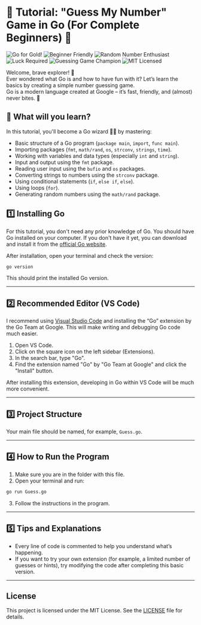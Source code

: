 # 🎲 Tutorial: "Guess My Number" Game in Go (For Complete Beginners) 🎲

![Go for Gold!](https://img.shields.io/badge/Go-for%20Gold-blue?logo=go)
![Beginner Friendly](https://img.shields.io/badge/Beginner-Friendly-brightgreen)
![Random Number Enthusiast](https://img.shields.io/badge/Random-Number%20Enthusiast-yellow)
![Luck Required](https://img.shields.io/badge/Luck-Required-orange)
![Guessing Game Champion](https://img.shields.io/badge/Guessing-Game%20Champion-blueviolet)
![MIT Licensed](https://img.shields.io/badge/License-MIT-success)

Welcome, brave explorer! 🚀  
Ever wondered what Go is and how to have fun with it? Let’s learn the basics by creating a simple number guessing game.  
Go is a modern language created at Google – it’s fast, friendly, and (almost) never bites. 🐶

## 🧐 What will you learn?

In this tutorial, you'll become a Go wizard 🧙‍♂️ by mastering:

* Basic structure of a Go program (`package main`, `import`, `func main`).
* Importing packages (`fmt`, `math/rand`, `os`, `strconv`, `strings`, `time`).
* Working with variables and data types (especially `int` and `string`).
* Input and output using the `fmt` package.
* Reading user input using the `bufio` and `os` packages.
* Converting strings to numbers using the `strconv` package.
* Using conditional statements (`if`, `else if`, `else`).
* Using loops (`for`).
* Generating random numbers using the `math/rand` package.

## 1️⃣ Installing Go

For this tutorial, you don't need any prior knowledge of Go.
You should have Go installed on your computer.
If you don't have it yet, you can download and install it from the [official Go website](https://go.dev/dl/).

After installation, open your terminal and check the version:

```bash
go version
```

This should print the installed Go version.

---

## 2️⃣ Recommended Editor (VS Code)

I recommend using [Visual Studio Code](https://code.visualstudio.com/) and installing the “Go” extension by the Go Team at Google. This will make writing and debugging Go code much easier.

1.  Open VS Code.
2.  Click on the square icon on the left sidebar (Extensions).
3.  In the search bar, type "Go".
4.  Find the extension named "Go" by "Go Team at Google" and click the "Install" button.

After installing this extension, developing in Go within VS Code will be much more convenient.

---

## 3️⃣ Project Structure

Your main file should be named, for example, `Guess.go`.

---

## 4️⃣ How to Run the Program

1. Make sure you are in the folder with this file.
2. Open your terminal and run:

```bash
go run Guess.go
```

3. Follow the instructions in the program.

---

## 5️⃣ Tips and Explanations

- Every line of code is commented to help you understand what’s happening.
- If you want to try your own extension (for example, a limited number of guesses or hints), try modifying the code after completing this basic version.

---

## License

This project is licensed under the MIT License. See the [LICENSE](./LICENSE) file for details.

